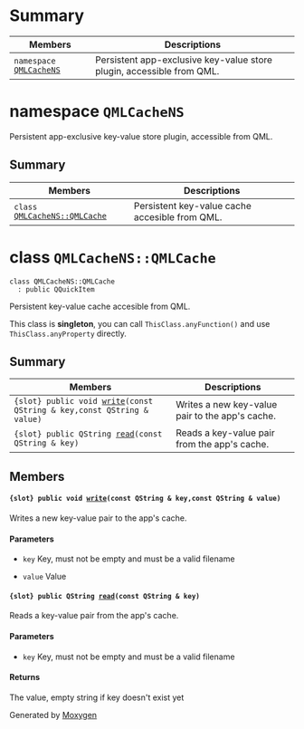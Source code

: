 # Summary

 Members                        | Descriptions                                
--------------------------------|---------------------------------------------
`namespace `[`QMLCacheNS`](#namespaceQMLCacheNS) | Persistent app-exclusive key-value store plugin, accessible from QML.

# namespace `QMLCacheNS` 

Persistent app-exclusive key-value store plugin, accessible from QML.

## Summary

 Members                        | Descriptions                                
--------------------------------|---------------------------------------------
`class `[`QMLCacheNS::QMLCache`](#classQMLCacheNS_1_1QMLCache) | Persistent key-value cache accesible from QML.

# class `QMLCacheNS::QMLCache` 

```
class QMLCacheNS::QMLCache
  : public QQuickItem
```  

Persistent key-value cache accesible from QML.

This class is **singleton**, you can call `ThisClass.anyFunction()` and use `ThisClass.anyProperty` directly.

## Summary

 Members                        | Descriptions                                
--------------------------------|---------------------------------------------
`{slot} public void `[`write`](#classQMLCacheNS_1_1QMLCache_1a14669485b2c477b53066e6eaf0000e9f)`(const QString & key,const QString & value)` | Writes a new key-value pair to the app's cache.
`{slot} public QString `[`read`](#classQMLCacheNS_1_1QMLCache_1a15e6cbe95352e494db053c2fade73740)`(const QString & key)` | Reads a key-value pair from the app's cache.

## Members

#### `{slot} public void `[`write`](#classQMLCacheNS_1_1QMLCache_1a14669485b2c477b53066e6eaf0000e9f)`(const QString & key,const QString & value)` 

Writes a new key-value pair to the app's cache.

#### Parameters
* `key` Key, must not be empty and must be a valid filename 

* `value` Value

#### `{slot} public QString `[`read`](#classQMLCacheNS_1_1QMLCache_1a15e6cbe95352e494db053c2fade73740)`(const QString & key)` 

Reads a key-value pair from the app's cache.

#### Parameters
* `key` Key, must not be empty and must be a valid filename 

#### Returns
The value, empty string if key doesn't exist yet

Generated by [Moxygen](https://sourcey.com/moxygen)